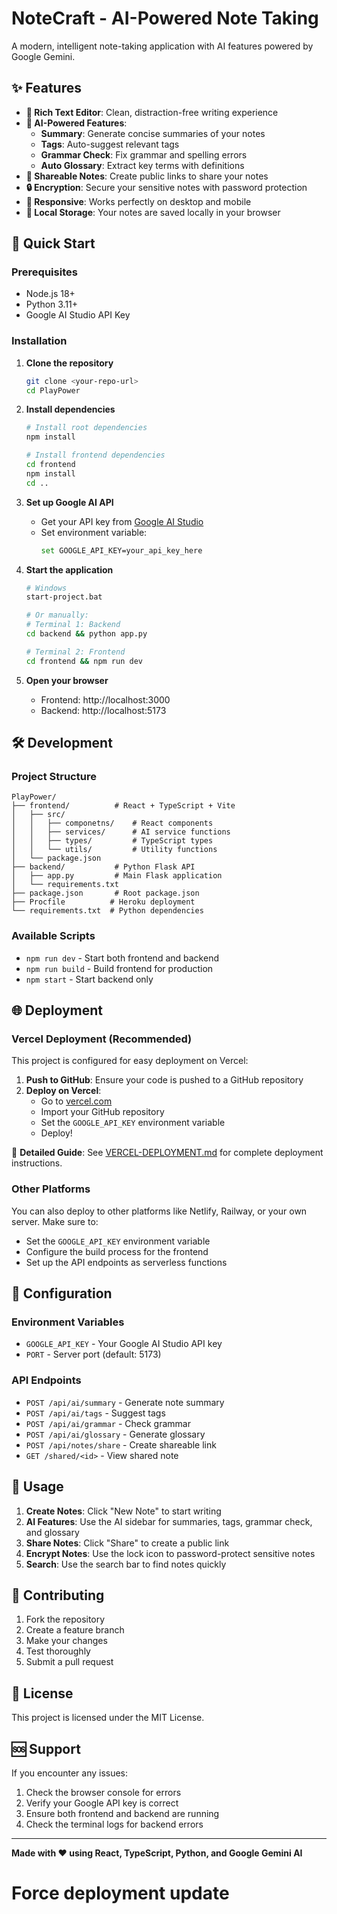 # NoteCraft - AI-Powered Note Taking

A modern, intelligent note-taking application with AI features powered by Google Gemini.

## ✨ Features

- **📝 Rich Text Editor**: Clean, distraction-free writing experience
- **🤖 AI-Powered Features**:
  - **Summary**: Generate concise summaries of your notes
  - **Tags**: Auto-suggest relevant tags
  - **Grammar Check**: Fix grammar and spelling errors
  - **Auto Glossary**: Extract key terms with definitions
- **🔗 Shareable Notes**: Create public links to share your notes
- **🔒 Encryption**: Secure your sensitive notes with password protection
- **📱 Responsive**: Works perfectly on desktop and mobile
- **💾 Local Storage**: Your notes are saved locally in your browser

## 🚀 Quick Start

### Prerequisites
- Node.js 18+ 
- Python 3.11+
- Google AI Studio API Key

### Installation

1. **Clone the repository**
   ```bash
   git clone <your-repo-url>
   cd PlayPower
   ```

2. **Install dependencies**
   ```bash
   # Install root dependencies
   npm install
   
   # Install frontend dependencies
   cd frontend
   npm install
   cd ..
   ```

3. **Set up Google AI API**
   - Get your API key from [Google AI Studio](https://aistudio.google.com/)
   - Set environment variable:
     ```bash
     set GOOGLE_API_KEY=your_api_key_here
     ```

4. **Start the application**
   ```bash
   # Windows
   start-project.bat
   
   # Or manually:
   # Terminal 1: Backend
   cd backend && python app.py
   
   # Terminal 2: Frontend  
   cd frontend && npm run dev
   ```

5. **Open your browser**
   - Frontend: http://localhost:3000
   - Backend: http://localhost:5173

## 🛠️ Development

### Project Structure
```
PlayPower/
├── frontend/          # React + TypeScript + Vite
│   ├── src/
│   │   ├── componetns/    # React components
│   │   ├── services/      # AI service functions
│   │   ├── types/         # TypeScript types
│   │   └── utils/         # Utility functions
│   └── package.json
├── backend/           # Python Flask API
│   ├── app.py         # Main Flask application
│   └── requirements.txt
├── package.json       # Root package.json
├── Procfile          # Heroku deployment
└── requirements.txt  # Python dependencies
```

### Available Scripts

- `npm run dev` - Start both frontend and backend
- `npm run build` - Build frontend for production
- `npm start` - Start backend only

## 🌐 Deployment

### Vercel Deployment (Recommended)

This project is configured for easy deployment on Vercel:

1. **Push to GitHub**: Ensure your code is pushed to a GitHub repository
2. **Deploy on Vercel**: 
   - Go to [vercel.com](https://vercel.com)
   - Import your GitHub repository
   - Set the `GOOGLE_API_KEY` environment variable
   - Deploy!

📖 **Detailed Guide**: See [VERCEL-DEPLOYMENT.md](./VERCEL-DEPLOYMENT.md) for complete deployment instructions.

### Other Platforms

You can also deploy to other platforms like Netlify, Railway, or your own server. Make sure to:
- Set the `GOOGLE_API_KEY` environment variable
- Configure the build process for the frontend
- Set up the API endpoints as serverless functions

## 🔧 Configuration

### Environment Variables
- `GOOGLE_API_KEY` - Your Google AI Studio API key
- `PORT` - Server port (default: 5173)

### API Endpoints
- `POST /api/ai/summary` - Generate note summary
- `POST /api/ai/tags` - Suggest tags
- `POST /api/ai/grammar` - Check grammar
- `POST /api/ai/glossary` - Generate glossary
- `POST /api/notes/share` - Create shareable link
- `GET /shared/<id>` - View shared note

## 📱 Usage

1. **Create Notes**: Click "New Note" to start writing
2. **AI Features**: Use the AI sidebar for summaries, tags, grammar check, and glossary
3. **Share Notes**: Click "Share" to create a public link
4. **Encrypt Notes**: Use the lock icon to password-protect sensitive notes
5. **Search**: Use the search bar to find notes quickly

## 🤝 Contributing

1. Fork the repository
2. Create a feature branch
3. Make your changes
4. Test thoroughly
5. Submit a pull request

## 📄 License

This project is licensed under the MIT License.

## 🆘 Support

If you encounter any issues:
1. Check the browser console for errors
2. Verify your Google API key is correct
3. Ensure both frontend and backend are running
4. Check the terminal logs for backend errors

---

**Made with ❤️ using React, TypeScript, Python, and Google Gemini AI**
# Force deployment update
